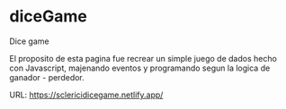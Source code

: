 # diceGame
Dice game

El proposito de esta pagina fue recrear un simple juego de dados hecho con Javascript, majenando eventos y programando segun la logica de ganador - perdedor.

URL: https://sclericidicegame.netlify.app/
